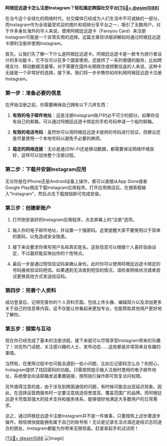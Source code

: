 **阿根廷远遊卡怎么注册Instagram？轻松搞定跨国社交平台[[TG💪+ @esim1088](https://t.me/s/esim1088)]**

在当今这个全球化的网络时代，社交媒体已经成为人们生活中不可或缺的一部分。而Instagram作为全球最受欢迎的图片和视频分享平台之一，吸引了无数用户。对于许多身处海外的华人来说，使用阿根廷远遊卡（Faroyou Card）来注册Instagram可能是一个非常实用的选择。这篇文章将详细讲解如何通过阿根廷远遊卡顺利注册并使用Instagram。

首先，让我们先了解一下什么是阿根廷远遊卡。阿根廷远遊卡是一款专为旅行者设计的多功能卡，它不仅可以在多个国家使用，还提供了一系列便捷的服务，比如跨境支付、移动数据流量等。对于需要在国外长期居住或频繁往返的人来说，这种卡无疑是一个非常好的选择。接下来，我们将一步步教你如何利用阿根廷远遊卡注册Instagram。

### 第一步：准备必要的信息

在开始注册之前，你需要确保自己拥有以下几样东西：

1. **有效的电子邮件地址**：这是注册Instagram账户时必不可少的部分。如果你没有自己的邮箱，可以通过阿根廷远遊卡绑定的手机号码申请一个临时邮箱。
   
2. **有效的电话号码**：虽然你可以用阿根廷远遊卡提供的号码进行验证，但建议还是尽量使用一个本地号码以避免不必要的麻烦。

3. **稳定的网络连接**：无论是通过Wi-Fi还是移动数据，都需要保证网络环境良好，这样可以加快整个注册过程。

### 第二步：下载并安装Instagram应用

无论你是在iPhone还是Android设备上操作，都可以直接从App Store或者Google Play商店下载Instagram应用程序。打开应用商店后，在搜索框输入“Instagram”，然后点击下载按钮即可完成安装。

### 第三步：创建新账户

1. 打开刚安装好的Instagram应用程序，点击屏幕上的“注册”选项。
   
2. 输入你的电子邮件地址，并设置一个强密码。这里提醒大家不要使用过于简单的密码，以免造成安全隐患。

3. 接下来会要求你填写用户名和真实姓名。这些信息可以根据个人喜好自由设定，不过最好能反映出你的个性特点。

4. 最后一步是通过短信验证码来确认身份。此时你可以使用阿根廷远遊卡绑定的号码接收验证码短信。如果遇到无法收到短信的情况，请检查网络状况或者尝试更换其他方式发送验证码。

### 第四步：完善个人资料

成功登录后，记得完善你的个人资料页面。包括上传头像、编辑简介以及添加更多关于自己的信息等内容。这不仅能让你看起来更加专业，也能帮助其他用户更好地了解你。

### 第五步：探索与互动

现在你已经完成了基本的注册流程，接下来就可以尽情享受Instagram带来的乐趣了！浏览热门话题、关注感兴趣的人士、发布动态……这些都是非常简单且有趣的事情。

当然啦，在使用过程中也可能会遇到一些小问题，比如忘记密码怎么办？别担心，Instagram提供了找回密码的功能。只需按照提示输入注册时使用的电子邮件地址，系统便会向该邮箱发送重置链接，按照指引操作即可恢复访问权限。

另外值得注意的是，由于涉及到跨国通信的问题，有时候可能会出现延迟现象。因此，在选择运营商服务时一定要注意挑选信誉度高、覆盖范围广的品牌。而阿根廷远遊卡凭借其强大的技术支持和服务体系，能够很好地满足大多数用户的日常需求。

总之，通过阿根廷远遊卡注册Instagram并不是一件难事，只要按照上述步骤逐步操作，相信很快就能拥有属于自己的账号啦！无论是记录生活点滴还是结识志同道合的朋友，Instagram都能为你带来无限惊喜。赶紧拿起手机试试吧！

[[TG💪+ @esim1088](https://t.me/s/esim1088) ![Image](https://i.postimg.cc/4NQfJmqS/Snipaste-2025-05-13-00-14-12.png)]